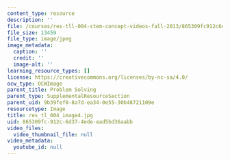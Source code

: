 ```yaml
---
content_type: resource
description: ''
file: /courses/res-tll-004-stem-concept-videos-fall-2013/865309fc912c6d374edeead5bd36aabb_res_tl_004_image4.jpg
file_size: 13459
file_type: image/jpeg
image_metadata:
  caption: ''
  credit: ''
  image-alt: ''
learning_resource_types: []
license: https://creativecommons.org/licenses/by-nc-sa/4.0/
ocw_type: OCWImage
parent_title: Problem Solving
parent_type: SupplementalResourceSection
parent_uid: 9b39fef0-8a7d-ea34-0e55-30b48721109e
resourcetype: Image
title: res_tl_004_image4.jpg
uid: 865309fc-912c-6d37-4ede-ead5bd36aabb
video_files:
  video_thumbnail_file: null
video_metadata:
  youtube_id: null
---
```

